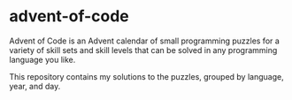 # advent-of-code

Advent of Code is an Advent calendar of small programming puzzles for a variety of 
skill sets and skill levels that can be solved in any programming language you like. 

This repository contains my solutions to the puzzles, grouped by language, year, and day.



